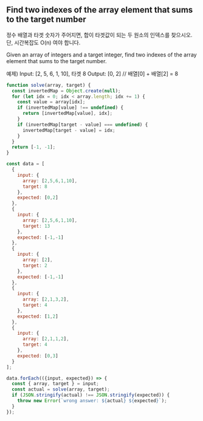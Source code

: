 ## Find two indexes of the array element that sums to the target number
정수 배열과 타겟 숫자가 주어지면, 합이 타겟값이 되는 두 원소의 인덱스를 찾으시오.
단, 시간복잡도 O(n) 여야 합니다.

Given an array of integers and a target integer, 
find two indexes of the array element that sums to the target number.

예제)
Input: [2, 5, 6, 1, 10], 타겟 8
Output: [0, 2] // 배열[0] + 배열[2] = 8

``` javascript
function solve(array, target) {
  const invertedMap = Object.create(null);
  for (let idx = 0; idx < array.length; idx += 1) {
    const value = array[idx];
    if (invertedMap[value] !== undefined) {
      return [invertedMap[value], idx];
    }
    if (invertedMap[target - value] === undefined) {
      invertedMap[target - value] = idx;
    }
  }
  return [-1, -1];
}

const data = [
  { 
    input: { 
      array: [2,5,6,1,10],
      target: 8
    },
    expected: [0,2]
  },
  { 
    input: { 
      array: [2,5,6,1,10],
      target: 13
    },
    expected: [-1,-1]
  }, 
  {
    input: { 
      array: [2],
      target: 2
    },
    expected: [-1,-1]
  },
  {
    input: { 
      array: [2,1,3,2],
      target: 4
    },
    expected: [1,2]
  },
  {
    input: { 
      array: [2,1,1,2],
      target: 4
    },
    expected: [0,3]
  }
];

data.forEach(({input, expected}) => {
  const { array, target } = input;
  const actual = solve(array, target);
  if (JSON.stringify(actual) !== JSON.stringify(expected)) {
    throw new Error(`wrong answer: ${actual} ${expected}`);
  }
});
```